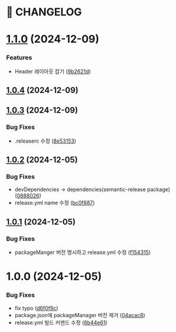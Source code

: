 # 🚦 CHANGELOG

# [1.1.0](https://github.com/SamikBeach/frontend/compare/1.0.4...1.1.0) (2024-12-09)


### Features

* Header 레이아웃 잡기 ([9b2621d](https://github.com/SamikBeach/frontend/commit/9b2621d5328ba5a78da6886688048745703d50f6))

## [1.0.4](https://github.com/SamikBeach/frontend/compare/1.0.3...1.0.4) (2024-12-09)

## [1.0.3](https://github.com/SamikBeach/frontend/compare/1.0.2...1.0.3) (2024-12-09)


### Bug Fixes

* .releaserc 수정 ([8e53153](https://github.com/SamikBeach/frontend/commit/8e53153d925cf3439fa3ea53a00156e096344268))

## [1.0.2](https://github.com/SamikBeach/frontend/compare/1.0.1...1.0.2) (2024-12-05)


### Bug Fixes

* devDependencies -> dependencies(semantic-release package) ([0888026](https://github.com/SamikBeach/frontend/commit/0888026b416ed603624b106be857c87e1fd93cec))
* release.yml name 수정 ([bc0f887](https://github.com/SamikBeach/frontend/commit/bc0f887a10cf984a43bc4ae65a0e4e77bb0fbc05))

## [1.0.1](https://github.com/SamikBeach/frontend/compare/1.0.0...1.0.1) (2024-12-05)


### Bug Fixes

* packageManger 버전 명시하고 release.yml 수정 ([f154315](https://github.com/SamikBeach/frontend/commit/f15431564fb4136c82a9f0b4832f4359fe4456fa))

# 1.0.0 (2024-12-05)


### Bug Fixes

* fix typo ([d6f0f9c](https://github.com/SamikBeach/frontend/commit/d6f0f9cda3d4a806f38c35fdf7bc53fa928dbfd3))
* package.json에 packageManager 버전 제거 ([04acac8](https://github.com/SamikBeach/frontend/commit/04acac89e0a3bf86af2779fe1c2b32ffde0eb3b0))
* release.yml 빌드 커맨드 수정 ([6b44e61](https://github.com/SamikBeach/frontend/commit/6b44e61b6d5ca3aa2ac44cd813cf94f1e184eb58))

